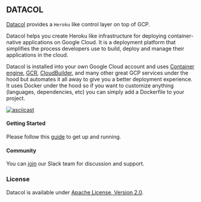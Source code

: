 ## DATACOL

[Datacol](https://www.datacol.io) provides a `Heroku` like control layer on top of GCP.

Datacol helps you create Heroku like infrastructure for deploying container-native applications on Google Cloud. It is a deployment platform that simplifies the process developers use to build, deploy and manage their applications in the cloud.

Datacol is installed into your own Google Cloud account and uses [Container engine](https://cloud.google.com/container-engine/), [GCR](https://cloud.google.com/container-registry/), [CloudBuilder](https://cloud.google.com/container-builder/), and many other great GCP services under the hood but automates it all away to give you a better deployment experience. It uses Docker under the hood so if you want to customize anything (languages, dependencies, etc) you can simply add a Dockerfile to your project.

[![asciicast](https://asciinema.org/a/114966.png)](https://asciinema.org/a/114966)

#### Getting Started

Please follow this [guide](https://www.datacol.io/docs/getting-started/) to get up and running.

#### Community

You can [join](https://slackpass.io/datacol) our Slack team for discussion and support.


### License

Datacol is available under [Apache License, Version 2.0](https://www.apache.org/licenses/LICENSE-2.0).